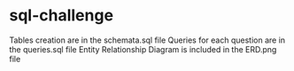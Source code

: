 # sql-challenge

Tables creation are in the schemata.sql file
Queries for each question are in the queries.sql file
Entity Relationship Diagram is included in the ERD.png file 
